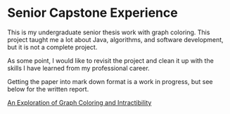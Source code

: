 # Senior Capstone Experience
This is my undergraduate senior thesis work with graph coloring.  This project taught me a lot about Java, algorithms, and software development, but it is not a complete project.

As some point, I would like to revisit the project and clean it up with the skills I have learned from my professional career.

Getting the paper into mark down format is a work in progress, but see below for the written report.

[An Exploration of Graph Coloring and Intractibility](Report/graph-coloring.md)


